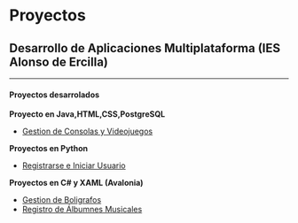 # Proyectos
## Desarrollo de Aplicaciones Multiplataforma (IES Alonso de Ercilla)
---
#### Proyectos desarrolados
**Proyecto en Java,HTML,CSS,PostgreSQL**
- [Gestion de Consolas y Videojuegos](https://github.com/CarlosGB05/Proyecto_Final_CFGS_1)

**Proyectos en Python**
- [Registrarse e Iniciar Usuario](https://github.com/CarlosGB05/Login_Registro)

**Proyectos en C# y XAML (Avalonia)**
- [Gestion de Boligrafos](https://github.com/CarlosGB05/Bindings)
- [Registro de Álbumnes Musicales](https://github.com/CarlosGB05/Proyecto_GuitarSongs)


<!--
**CarlosGB05/CarlosGB05** is a ✨ _special_ ✨ repository because its `README.md` (this file) appears on your GitHub profile.

Here are some ideas to get you started:

- 🔭 I’m currently working on ...
- 🌱 I’m currently learning ...
- 👯 I’m looking to collaborate on ...
- 🤔 I’m looking for help with ...
- 💬 Ask me about ...
- 📫 How to reach me: ...
- 😄 Pronouns: ...
- ⚡ Fun fact: ...
-->
